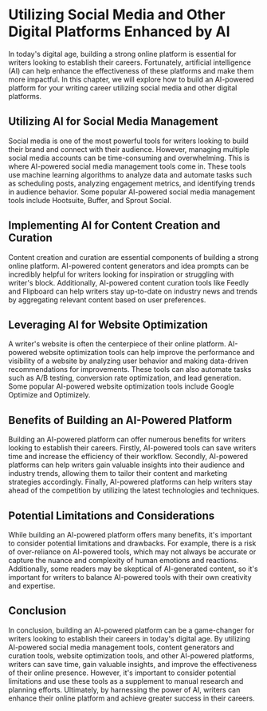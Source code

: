 Utilizing Social Media and Other Digital Platforms Enhanced by AI
=====================================================================================================================================

In today's digital age, building a strong online platform is essential for writers looking to establish their careers. Fortunately, artificial intelligence (AI) can help enhance the effectiveness of these platforms and make them more impactful. In this chapter, we will explore how to build an AI-powered platform for your writing career utilizing social media and other digital platforms.

Utilizing AI for Social Media Management
----------------------------------------

Social media is one of the most powerful tools for writers looking to build their brand and connect with their audience. However, managing multiple social media accounts can be time-consuming and overwhelming. This is where AI-powered social media management tools come in. These tools use machine learning algorithms to analyze data and automate tasks such as scheduling posts, analyzing engagement metrics, and identifying trends in audience behavior. Some popular AI-powered social media management tools include Hootsuite, Buffer, and Sprout Social.

Implementing AI for Content Creation and Curation
-------------------------------------------------

Content creation and curation are essential components of building a strong online platform. AI-powered content generators and idea prompts can be incredibly helpful for writers looking for inspiration or struggling with writer's block. Additionally, AI-powered content curation tools like Feedly and Flipboard can help writers stay up-to-date on industry news and trends by aggregating relevant content based on user preferences.

Leveraging AI for Website Optimization
--------------------------------------

A writer's website is often the centerpiece of their online platform. AI-powered website optimization tools can help improve the performance and visibility of a website by analyzing user behavior and making data-driven recommendations for improvements. These tools can also automate tasks such as A/B testing, conversion rate optimization, and lead generation. Some popular AI-powered website optimization tools include Google Optimize and Optimizely.

Benefits of Building an AI-Powered Platform
-------------------------------------------

Building an AI-powered platform can offer numerous benefits for writers looking to establish their careers. Firstly, AI-powered tools can save writers time and increase the efficiency of their workflow. Secondly, AI-powered platforms can help writers gain valuable insights into their audience and industry trends, allowing them to tailor their content and marketing strategies accordingly. Finally, AI-powered platforms can help writers stay ahead of the competition by utilizing the latest technologies and techniques.

Potential Limitations and Considerations
----------------------------------------

While building an AI-powered platform offers many benefits, it's important to consider potential limitations and drawbacks. For example, there is a risk of over-reliance on AI-powered tools, which may not always be accurate or capture the nuance and complexity of human emotions and reactions. Additionally, some readers may be skeptical of AI-generated content, so it's important for writers to balance AI-powered tools with their own creativity and expertise.

Conclusion
----------

In conclusion, building an AI-powered platform can be a game-changer for writers looking to establish their careers in today's digital age. By utilizing AI-powered social media management tools, content generators and curation tools, website optimization tools, and other AI-powered platforms, writers can save time, gain valuable insights, and improve the effectiveness of their online presence. However, it's important to consider potential limitations and use these tools as a supplement to manual research and planning efforts. Ultimately, by harnessing the power of AI, writers can enhance their online platform and achieve greater success in their careers.


